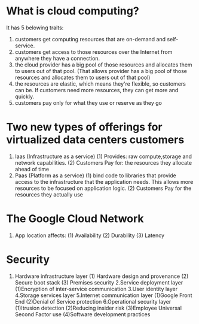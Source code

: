 # What is cloud computing?
It has 5 belowing traits:
1. customers get computing resources that are on-demand and self-service.
2. customers get access to those resources over the Internet from anywhere they have a connection.
3. the cloud provider has a big pool of those resources and allocates them to users out of that pool. (That allows provider has a big pool of those resources and allocates them to users out of that pool)
4. the resources are elastic, which means they're flexible, so customers can be. If customers need more resources, they can get more and quickly.
5. customers pay only for what they use or reserve as they go

# Two new types of offerings for virtualized data centers customers
1. Iaas (Infrastructure as a service)
(1) Provides: raw compute,storage and network capabilities.
(2) Customers Pay for: the resources they allocate ahead of time
2. Paas (Platform as a service)
(1) bind code to libraries that provide access to the infrastructure that the application needs. This allows more resources to be focused on application logic.
(2) Customers Pay for the resources they actually use

# The Google Cloud Network
1. App location affects:
(1) Availability
(2) Durability
(3) Latency

# Security
1. Hardware infrastructure layer
(1) Hardware design and provenance
(2) Secure boot stack
(3) Premises security
2.Service deployment layer
(1)Encryption of inter-service communication
3.User identity layer
4.Storage services layer
5.Internet communication layer
(1)Google Front End
(2)Denial of Service protection
6.Operational security layer
(1)Itrusion detection
(2)Reducing insider risk
(3)Employee Universal Second Factor use
(4)Software development practices


